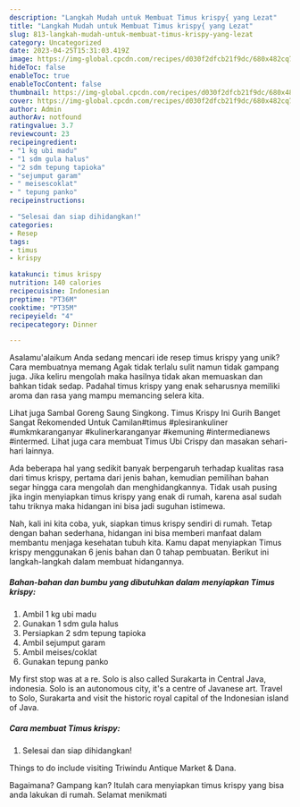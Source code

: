 ```yaml
---
description: "Langkah Mudah untuk Membuat Timus krispy{ yang Lezat"
title: "Langkah Mudah untuk Membuat Timus krispy{ yang Lezat"
slug: 813-langkah-mudah-untuk-membuat-timus-krispy-yang-lezat
category: Uncategorized
date: 2023-04-25T15:31:03.419Z
image: https://img-global.cpcdn.com/recipes/d030f2dfcb21f9dc/680x482cq70/timus-krispy-foto-resep-utama.jpg
hideToc: false
enableToc: true
enableTocContent: false
thumbnail: https://img-global.cpcdn.com/recipes/d030f2dfcb21f9dc/680x482cq70/timus-krispy-foto-resep-utama.jpg
cover: https://img-global.cpcdn.com/recipes/d030f2dfcb21f9dc/680x482cq70/timus-krispy-foto-resep-utama.jpg
author: Admin
authorAv: notfound
ratingvalue: 3.7
reviewcount: 23
recipeingredient:
- "1 kg ubi madu"
- "1 sdm gula halus"
- "2 sdm tepung tapioka"
- "sejumput garam"
- " meisescoklat"
- " tepung panko"
recipeinstructions:

- "Selesai dan siap dihidangkan!"
categories:
- Resep
tags:
- timus
- krispy

katakunci: timus krispy 
nutrition: 140 calories
recipecuisine: Indonesian
preptime: "PT36M"
cooktime: "PT35M"
recipeyield: "4"
recipecategory: Dinner

---
```



Asalamu'alaikum Anda sedang mencari ide resep timus krispy yang unik? Cara membuatnya memang Agak tidak terlalu sulit namun tidak gampang juga. Jika keliru mengolah maka hasilnya tidak akan memuaskan dan bahkan tidak sedap. Padahal timus krispy yang enak seharusnya memiliki aroma dan rasa yang mampu memancing selera kita.


Lihat juga Sambal Goreng Saung Singkong. Timus Krispy Ini Gurih Banget Sangat Rekomended Untuk Camilan#timus #plesirankuliner #umkmkaranganyar #kulinerkaranganyar #kemuning #intermedianews #intermed. Lihat juga cara membuat Timus Ubi Crispy dan masakan sehari-hari lainnya.

Ada beberapa hal yang sedikit banyak berpengaruh terhadap kualitas rasa dari timus krispy, pertama dari jenis bahan, kemudian pemilihan bahan segar hingga cara mengolah dan menghidangkannya. Tidak usah pusing jika ingin menyiapkan timus krispy yang enak di rumah, karena asal sudah tahu triknya maka hidangan ini bisa jadi suguhan istimewa.


Nah, kali ini kita coba, yuk, siapkan timus krispy sendiri di rumah. Tetap dengan bahan sederhana, hidangan ini bisa memberi manfaat dalam membantu menjaga kesehatan tubuh kita. Kamu dapat menyiapkan Timus krispy menggunakan 6 jenis bahan dan 0 tahap pembuatan. Berikut ini langkah-langkah dalam membuat hidangannya.

<!--inarticleads1-->

##### Bahan-bahan dan bumbu yang dibutuhkan dalam menyiapkan Timus krispy:

1. Ambil 1 kg ubi madu
1. Gunakan 1 sdm gula halus
1. Persiapkan 2 sdm tepung tapioka
1. Ambil sejumput garam
1. Ambil  meises/coklat
1. Gunakan  tepung panko


My first stop was at a re. Solo is also called Surakarta in Central Java, indonesia. Solo is an autonomous city, it&#39;s a centre of Javanese art. Travel to Solo, Surakarta and visit the historic royal capital of the Indonesian island of Java. 

<!--inarticleads2-->

##### Cara membuat Timus krispy:


1. Selesai dan siap dihidangkan!

Things to do include visiting Triwindu Antique Market &amp; Dana. 

Bagaimana? Gampang kan? Itulah cara menyiapkan timus krispy yang bisa anda lakukan di rumah. Selamat menikmati
